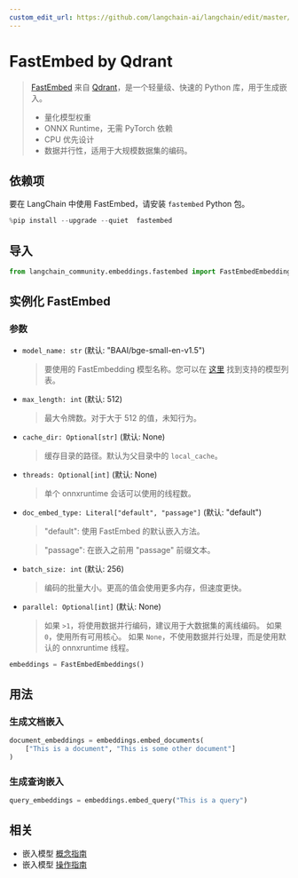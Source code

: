```yaml
---
custom_edit_url: https://github.com/langchain-ai/langchain/edit/master/docs/docs/integrations/text_embedding/fastembed.ipynb
---
```


# FastEmbed by Qdrant

>[FastEmbed](https://qdrant.github.io/fastembed/) 来自 [Qdrant](https://qdrant.tech)，是一个轻量级、快速的 Python 库，用于生成嵌入。 
>
>- 量化模型权重
>- ONNX Runtime，无需 PyTorch 依赖
>- CPU 优先设计
>- 数据并行性，适用于大规模数据集的编码。

## 依赖项

要在 LangChain 中使用 FastEmbed，请安装 `fastembed` Python 包。

```python
%pip install --upgrade --quiet  fastembed
```

## 导入


```python
from langchain_community.embeddings.fastembed import FastEmbedEmbeddings
```

## 实例化 FastEmbed

### 参数
- `model_name: str` (默认: "BAAI/bge-small-en-v1.5")
    > 要使用的 FastEmbedding 模型名称。您可以在 [这里](https://qdrant.github.io/fastembed/examples/Supported_Models/) 找到支持的模型列表。

- `max_length: int` (默认: 512)
    > 最大令牌数。对于大于 512 的值，未知行为。

- `cache_dir: Optional[str]` (默认: None)
    > 缓存目录的路径。默认为父目录中的 `local_cache`。

- `threads: Optional[int]` (默认: None)
    > 单个 onnxruntime 会话可以使用的线程数。

- `doc_embed_type: Literal["default", "passage"]` (默认: "default")
    > "default": 使用 FastEmbed 的默认嵌入方法。
    
    > "passage": 在嵌入之前用 "passage" 前缀文本。

- `batch_size: int` (默认: 256)
    > 编码的批量大小。更高的值会使用更多内存，但速度更快。

- `parallel: Optional[int]` (默认: None)

    > 如果 `>1`，将使用数据并行编码，建议用于大数据集的离线编码。
    > 如果 `0`，使用所有可用核心。
    > 如果 `None`，不使用数据并行处理，而是使用默认的 onnxruntime 线程。

```python
embeddings = FastEmbedEmbeddings()
```

## 用法

### 生成文档嵌入


```python
document_embeddings = embeddings.embed_documents(
    ["This is a document", "This is some other document"]
)
```

### 生成查询嵌入


```python
query_embeddings = embeddings.embed_query("This is a query")
```

## 相关

- 嵌入模型 [概念指南](/docs/concepts/#embedding-models)
- 嵌入模型 [操作指南](/docs/how_to/#embedding-models)